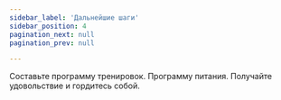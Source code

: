 ```yaml
---
sidebar_label: 'Дальнейшие шаги'
sidebar_position: 4
pagination_next: null
pagination_prev: null

---
```


Составьте программу тренировок.
Программу питания.
Получайте удовольствие и гордитесь собой.
